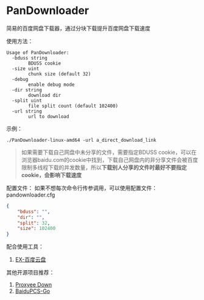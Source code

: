 # PanDownloader
简易的百度网盘下载器，通过分块下载提升百度网盘下载速度

使用方法：
```shell
Usage of PanDownloader:
  -bduss string
        BDUSS cookie
  -size uint
        chunk size (default 32)
  -debug
        enable debug mode
  -dir string
        download dir
  -split uint
        file split count (default 102400)
  -url string
        url to download
```

示例：
```shell
./PanDownloader-linux-amd64 -url a_direct_download_link
```

> 如果需要下载自己网盘中未分享的文件，需要指定BDUSS cookie，可以在浏览器baidu.com的cookie中找到，下载自己网盘内的非分享文件会被百度限制多线程下载的并发数量，所以**下载别人分享的文件时最好不要指定cookie，会影响下载速度**

配置文件：
如果不想每次命令行传参调用，可以使用配置文件：pandownloader.cfg
```json
{
    "bduss": "",
    "dir": "",
    "split": 32,
    "size": 102400
}
```

配合使用工具：
1. [EX-百度云盘]

其他开源项目推荐：
1. [Proxyee Down]
2. [BaiduPCS-Go]

[EX-百度云盘]: https://github.com/gxvv/ex-baiduyunpan "导出下载地址脚本"
[Proxyee Down]: https://github.com/proxyee-down-org/proxyee-down "Java多线程分段下载器"
[BaiduPCS-Go]: https://github.com/iikira/BaiduPCS-Go "Go语言百度网盘客户端"
